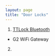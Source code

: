 ```yaml
---
layout: page
title: "Door Locks"
---
```


1. [TTLock Bluetooth](https://www.aliexpress.com/item/32955070323.html?spm=a2g0s.9042311.0.0.27424c4dy4k2RT)
  * G2 WiFi Gateway
2. 

